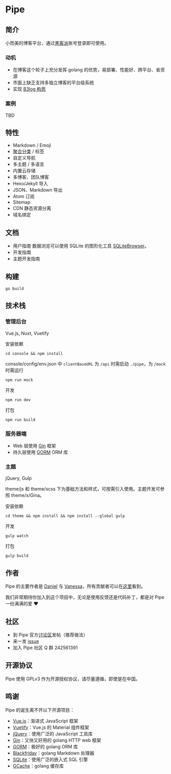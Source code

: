 # Pipe

## 简介

小而美的博客平台，通过[黑客派](https://hacpai.com)账号登录即可使用。

### 动机

* 在博客这个轮子上充分发挥 golang 的优势，易部署、性能好、跨平台、省资源
* 市面上缺乏支持多独立博客的平台级系统
* 实现 [B3log 构思](https://hacpai.com/b3log)

### 案例

TBD

## 特性

* Markdown / Emoji
* [聚合分类](https://github.com/b3log/solo/issues/12256) / 标签
* 自定义导航
* 多主题 / 多语言
* 内置云存储
* 多博客、团队博客
* Hexo/Jekyll 导入
* JSON、Markdown 导出
* Atom 订阅
* Sitemap
* CDN 静态资源分离
* 域名绑定

## 文档

* 用户指南 数据浏览可以使用 SQLite 的图形化工具 [SQLiteBrowser](http://sqlitebrowser.org)。
* 开发指南
* 主题开发指南

## 构建

```
go build
```

## 技术栈

### 管理后台

Vue.js, Nuxt, Vuetify

安装依赖
```
cd console && npm install
```
console/config/env.json 中 `clientBaseURL` 为 `/api` 时需启动 `./pipe`，为 `/mock` 时需运行 
```
npm run mock
```
开发
```
npm run dev
```

打包
```
npm run build
```

### 服务器端

* Web 层使用 [Gin](https://github.com/gin-gonic/gin) 框架
* 持久层使用 [GORM](https://github.com/jinzhu/gorm) ORM 库

### 主题

jQuery, Gulp

theme/js 和 theme/scss 下为基础方法和样式，可按需引入使用。主题开发可参照 theme/x/Gina。

安装依赖
```
cd theme && npm install && npm install --global gulp
```
开发
```
gulp watch
```

打包
```
gulp build
```
## 作者

Pipe 的主要作者是 [Daniel](https://github.com/88250) 与 [Vanessa](https://github.com/Vanessa219)，所有贡献者可以在[这里](https://github.com/b3log/pipe/graphs/contributors)看到。

我们非常期待你加入到这个项目中，无论是使用反馈还是代码补丁，都是对 Pipe 一份满满的爱 :heart:

## 社区

* 到 Pipe 官方[讨论区](https://hacpai.com/tag/Pipe)发帖（推荐做法）
* 来一发 [issue](https://github.com/b3log/pipe/issues/new)
* 加入 Pipe 社区 Q 群 242561391

## 开源协议

Pipe 使用 GPLv3 作为开源授权协议，请尽量遵循，即使是在中国。

## 鸣谢

Pipe 的诞生离不开以下开源项目：

* [Vue.js](https://github.com/vuejs/vue)：渐进式 JavaScript 框架
* [Vuetify](https://github.com/vuetifyjs/vuetify)：Vue.js 的 Material 组件框架
* [jQuery](https://github.com/jquery/jquery)：使用广泛的 JavaScript 工具库
* [Gin](https://github.com/gin-gonic/gin)：又快又好用的 golang HTTP web 框架
* [GORM](https://github.com/jinzhu/gorm)：极好的 golang ORM 库
* [Blackfriday](github.com/russross/blackfriday)：golang Markdown 处理器
* [SQLite](https://www.sqlite.org)：使用广泛的嵌入式 SQL 引擎
* [GCache](github.com/bluele/gcache)：golang 缓存库
